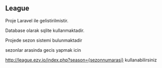 
## League

Proje Laravel ile gelistirilmistir.

Database olarak sqlite kullanmaktadir.

Projede sezon sistemi bulunmaktadir

sezonlar arasinda gecis yapmak icin 

http://league.ezv.io/index.php?season={sezonnumarasi} kullanabilirsiniz

